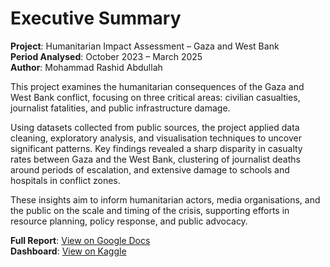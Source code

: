 # Executive Summary

**Project**: Humanitarian Impact Assessment – Gaza and West Bank  
**Period Analysed**: October 2023 – March 2025  
**Author**: Mohammad Rashid Abdullah

This project examines the humanitarian consequences of the Gaza and West Bank conflict, focusing on three critical areas: civilian casualties, journalist fatalities, and public infrastructure damage.

Using datasets collected from public sources, the project applied data cleaning, exploratory analysis, and visualisation techniques to uncover significant patterns. Key findings revealed a sharp disparity in casualty rates between Gaza and the West Bank, clustering of journalist deaths around periods of escalation, and extensive damage to schools and hospitals in conflict zones.

These insights aim to inform humanitarian actors, media organisations, and the public on the scale and timing of the crisis, supporting efforts in resource planning, policy response, and public advocacy.

**Full Report**: [View on Google Docs](https://docs.google.com/document/d/1IGT-WzfGr6jiww22y2jUbVrPnBPyAoEB41NOseGY9Pl/edit?usp=sharing)  
**Dashboard**: [View on Kaggle](https://www.kaggle.com/code/rasyidbejay/humanitarian-impact-gaza-westbank-visualisation)
